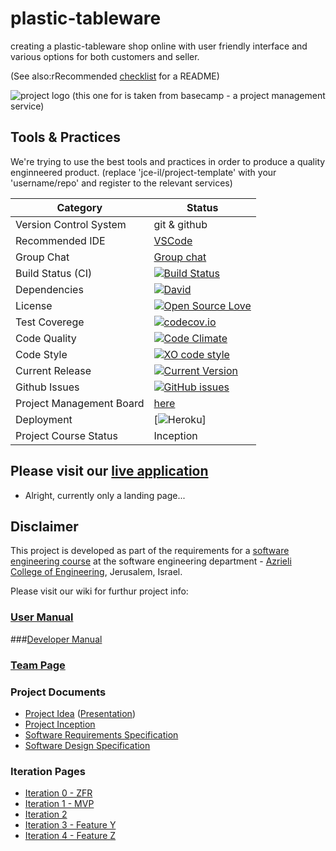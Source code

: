 # plastic-tableware

creating a plastic-tableware shop online with user friendly interface and various options for both customers and seller.

(See also:rRecommended [checklist](https://github.com/ddbeck/readme-checklist/blob/master/checklist.md) for a README) 

![project logo (this one for is taken from basecamp - a project management service)](https://www.klipfolio.com/sites/default/files/integrations/basecamp.png)

## Tools & Practices
We're trying to use the best tools and practices in order to produce a quality enginneered product.
(replace 'jce-il/project-template' with your 'username/repo' and register to the relevant services)

|Category|Status|
|---|---|
| Version Control System| git & github |
| Recommended IDE | [VSCode](https://code.visualstudio.com) |
| Group Chat | [Group chat](https://gitter.im/plastic-table_ware/Lobby#) |
| Build Status (CI) |  [![Build Status](https://travis-ci.org/jce-il/project-template.svg?branch=master)](https://travis-ci.org/jce-il/plastic-tableware) |
| Dependencies | [![David](https://img.shields.io/david/dev/idleberg/vscode-badges.svg?style=flat-square)](https://david-dm.org/jce-il/project-template?type=dev) |
| License | [![Open Source Love](https://badges.frapsoft.com/os/mit/mit.svg?v=102)](https://github.com/ellerbrock/open-source-badge/) |
| Test Coverege | [![codecov.io](https://codecov.io/github/jce-il/plastic-tableware/coverage.svg?branch=master)](https://codecov.io/github/reutnagar/plastic-tableware?branch=master) |
| Code Quality | [![Code Climate](https://codeclimate.com/github/reutnagar/plastic-tableware.svg)](https://codeclimate.com/github/reutnagar/plastic-tableware) |
| Code Style | [![XO code style](https://img.shields.io/badge/code_style-XO-5ed9c7.svg)](https://github.com/reutnagar/plastic-tableware) |
| Current Release | [![Current Version](https://img.shields.io/github/release/reutnagar/plastic-tableware.svg?style=flat)](https://github.com/reutnagar/plastic-tableware/releases) |
| Github Issues | [![GitHub issues](https://img.shields.io/github/issues/reutnagar/plastic-tableware.svg?style=flat)](https://github.com/reutnagar/plastic-tableware/issues) |
| Project Management Board| [here](https://github.com/reutnagar/plastic-tableware/projects/1) |
| Deployment | [![Heroku](http://heroku-badge.herokuapp.com/?app=plastic-tableware&style=flat&svg=1&root=index.html)] |
| Project Course Status | Inception |

## Please visit our [live application](https://plastic-tableware.herokuapp.com/)
- Alright, currently only a landing page...


## Disclaimer
This project is developed as part of the requirements for a [software engineering course](https://github.com/jce-il/se-class/wiki) at the software engineering department - [Azrieli College of Engineering](http://www.jce.ac.il/), Jerusalem, Israel.

Please visit our wiki for furthur project info: 

### [User Manual](https://github.com/reutnagar/plastic-tableware/wiki/user-manual) 
###[Developer Manual](https://github.com/reutnagar/plastic-tableware/wiki/Developer-manual)
### [Team Page](../../wiki/team)

### Project Documents
- [Project Idea](docs/idea.pdf) ([Presentation](docs/plastic-tableware.pptx))
- [Project Inception](../../wiki/inception)
- [Software Requirements Specification](../../wiki/srs)
- [Software Design Specification](../../wiki/sds)

### Iteration Pages
- [Iteration 0 - ZFR](../../wiki/iter0-zfr)
- [Iteration 1 - MVP](https://github.com/reutnagar/plastic-tableware/wiki/Iter-1)
- [Iteration 2](https://github.com/reutnagar/plastic-tableware/wiki/Iter-2)
- [Iteration 3 - Feature Y]()
- [Iteration 4 - Feature Z]()



